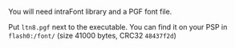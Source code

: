 You will need intraFont library and a PGF font file.

Put `ltn8.pgf` next to the executable. You can find it on your PSP in `flash0:/font/` (size 41000 bytes, CRC32 `48437f2d`)
